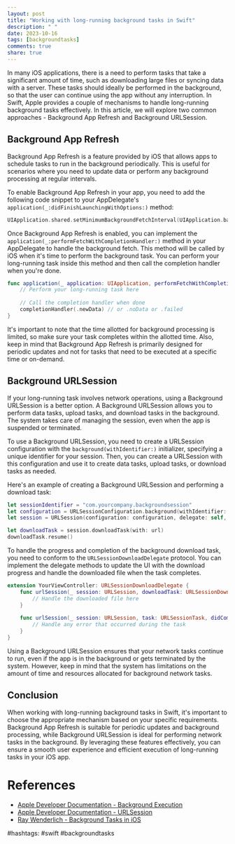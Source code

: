 ```yaml
---
layout: post
title: "Working with long-running background tasks in Swift"
description: " "
date: 2023-10-16
tags: [backgroundtasks]
comments: true
share: true
---
```


In many iOS applications, there is a need to perform tasks that take a significant amount of time, such as downloading large files or syncing data with a server. These tasks should ideally be performed in the background, so that the user can continue using the app without any interruption. In Swift, Apple provides a couple of mechanisms to handle long-running background tasks effectively. In this article, we will explore two common approaches - Background App Refresh and Background URLSession.

## Background App Refresh

Background App Refresh is a feature provided by iOS that allows apps to schedule tasks to run in the background periodically. This is useful for scenarios where you need to update data or perform any background processing at regular intervals. 

To enable Background App Refresh in your app, you need to add the following code snippet to your AppDelegate's `application(_:didFinishLaunchingWithOptions:)` method:

```swift
UIApplication.shared.setMinimumBackgroundFetchInterval(UIApplication.backgroundFetchIntervalMinimum)
```

Once Background App Refresh is enabled, you can implement the `application(_:performFetchWithCompletionHandler:)` method in your AppDelegate to handle the background fetch. This method will be called by iOS when it's time to perform the background task. You can perform your long-running task inside this method and then call the completion handler when you're done.

```swift
func application(_ application: UIApplication, performFetchWithCompletionHandler completionHandler: @escaping (UIBackgroundFetchResult) -> Void) {
    // Perform your long-running task here
    
    // Call the completion handler when done
    completionHandler(.newData) // or .noData or .failed
}
```

It's important to note that the time allotted for background processing is limited, so make sure your task completes within the allotted time. Also, keep in mind that Background App Refresh is primarily designed for periodic updates and not for tasks that need to be executed at a specific time or on-demand.

## Background URLSession

If your long-running task involves network operations, using a Background URLSession is a better option. A Background URLSession allows you to perform data tasks, upload tasks, and download tasks in the background. The system takes care of managing the session, even when the app is suspended or terminated.

To use a Background URLSession, you need to create a URLSession configuration with the `background(withIdentifier:)` initializer, specifying a unique identifier for your session. Then, you can create a URLSession with this configuration and use it to create data tasks, upload tasks, or download tasks as needed.

Here's an example of creating a Background URLSession and performing a download task:

```swift
let sessionIdentifier = "com.yourcompany.backgroundsession"
let configuration = URLSessionConfiguration.background(withIdentifier: sessionIdentifier)
let session = URLSession(configuration: configuration, delegate: self, delegateQueue: nil)

let downloadTask = session.downloadTask(with: url)
downloadTask.resume()
```

To handle the progress and completion of the background download task, you need to conform to the `URLSessionDownloadDelegate` protocol. You can implement the delegate methods to update the UI with the download progress and handle the downloaded file when the task completes. 

```swift
extension YourViewController: URLSessionDownloadDelegate {
    func urlSession(_ session: URLSession, downloadTask: URLSessionDownloadTask, didFinishDownloadingTo location: URL) {
        // Handle the downloaded file here
    }
    
    func urlSession(_ session: URLSession, task: URLSessionTask, didCompleteWithError error: Error?) {
        // Handle any error that occurred during the task
    }
}
```

Using a Background URLSession ensures that your network tasks continue to run, even if the app is in the background or gets terminated by the system. However, keep in mind that the system has limitations on the amount of time and resources allocated for background network tasks.

## Conclusion

When working with long-running background tasks in Swift, it's important to choose the appropriate mechanism based on your specific requirements. Background App Refresh is suitable for periodic updates and background processing, while Background URLSession is ideal for performing network tasks in the background. By leveraging these features effectively, you can ensure a smooth user experience and efficient execution of long-running tasks in your iOS app.

# References
- [Apple Developer Documentation - Background Execution](https://developer.apple.com/documentation/backgroundtasks)
- [Apple Developer Documentation - URLSession](https://developer.apple.com/documentation/foundation/urlsession)
- [Ray Wenderlich - Background Tasks in iOS](https://www.raywenderlich.com/5817-background-modes-tutorial-getting-started)

#hashtags: #swift #backgroundtasks